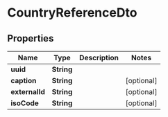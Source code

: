 # CountryReferenceDto

## Properties
Name | Type | Description | Notes
------------ | ------------- | ------------- | -------------
**uuid** | **String** |  | 
**caption** | **String** |  |  [optional]
**externalId** | **String** |  |  [optional]
**isoCode** | **String** |  |  [optional]
